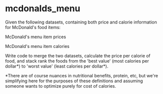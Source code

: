 # mcdonalds_menu
Given the following datasets, containing both price and calorie information for McDonald's food items: 

McDonald's menu item prices 

McDonald's menu item calories 

Write code to merge the two datasets, calculate the price per calorie of food, and stack rank the foods from the 'best value' (most calories per dollar*) to 'worst value' (least calories per dollar*).  

*There are of course nuances in nutritional benefits, protein, etc, but we're simplifying here for the purposes of these definitions and assuming someone wants to optimize purely for cost of calories.
